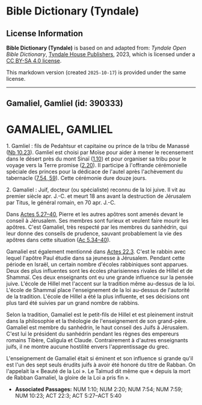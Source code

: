 # Bible Dictionary (Tyndale)

## License Information

**Bible Dictionary (Tyndale)** is based on and adapted from: _Tyndale Open Bible Dictionary_, [Tyndale House Publishers](https://tyndaleopenresources.com/), 2023, which is licensed under a [CC BY-SA 4.0 license](https://creativecommons.org/licenses/by-sa/4.0/legalcode.en).

This markdown version (created `2025-10-17`) is provided under the same license.



--------------------------------

## Gamaliel, Gamliel (id: 390333)

GAMALIEL, GAMLIEL
=================

1\. Gamliel : fils de Pedahtsur et capitaine ou prince de la tribu de Manassé ([Nb 10\.23](https://ref.ly/Num10:23)). Gamliel est choisi par Moïse pour aider à mener le recensement dans le désert près du mont Sinaï ([1\.10](https://ref.ly/Num1:10)) et pour organiser sa tribu pour le voyage vers la Terre promise ([2\.20](https://ref.ly/Num2:20)). Il participe à l'offrande cérémonielle spéciale des princes pour la dédicace de l'autel après l'achèvement du tabernacle ([7\.54, 59](https://ref.ly/Num7:54,Num7:59)). Cette cérémonie dure douze jours.

2\. Gamaliel : Juif, docteur (ou spécialiste) reconnu de la loi juive. Il vit au premier siècle apr. J.\-C. et meurt 18 ans avant la destruction de Jérusalem par Titus, le général romain, en 70 apr. J.\-C.

Dans [Actes 5\.27–40,](https://ref.ly/Acts5:27-Acts5:40) Pierre et les autres apôtres sont amenés devant le conseil à Jérusalem. Ses membres sont furieux et veulent faire mourir les apôtres. C'est Gamaliel, très respecté par les membres du sanhédrin, qui leur donne des conseils de prudence, sauvant probablement la vie des apôtres dans cette situation ([Ac 5\.34–40](https://ref.ly/Acts5:34-Acts5:40)).

Gamaliel est également mentionné dans [Actes 22\.3](https://ref.ly/Acts22:3). C'est le rabbin avec lequel l'apôtre Paul étudie dans sa jeunesse à Jérusalem. Pendant cette période en Israël, un certain nombre d'écoles rabbiniques sont apparues. Deux des plus influentes sont les écoles pharisiennes rivales de Hillel et de Shammaï. Ces deux enseignants ont eu une grande influence sur la pensée juive. L'école de Hillel met l'accent sur la tradition même au\-dessus de la loi. L'école de Shammaï place l'enseignement de la loi au\-dessus de l'autorité de la tradition. L'école de Hillel a été la plus influente, et ses décisions ont plus tard été suivies par un grand nombre de rabbins.

Selon la tradition, Gamaliel est le petit\-fils de Hillel et est pleinement instruit dans la philosophie et la théologie de l'enseignement de son grand\-père. Gamaliel est membre du sanhédrin, le haut conseil des Juifs à Jérusalem. C'est lui le président du sanhédrin pendant les règnes des empereurs romains Tibère, Caligula et Claude. Contrairement à d'autres enseignants juifs, il ne montre aucune hostilité envers l'apprentissage du grec.

L'enseignement de Gamaliel était si éminent et son influence si grande qu'il est l'un des sept seuls érudits juifs à avoir été honoré du titre de Rabban. On l'appelait la « Beauté de la Loi ». Le Talmud dit même que « depuis la mort de Rabban Gamaliel, la gloire de la Loi a pris fin ».

* **Associated Passages:** NUM 1:10; NUM 2:20; NUM 7:54; NUM 7:59; NUM 10:23; ACT 22:3; ACT 5:27–ACT 5:40

